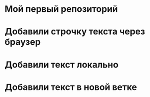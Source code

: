 # Мой первый репозиторий
# Добавили строчку текста через браузер
# Добавили текст локально
# Добавили текст в новой ветке
